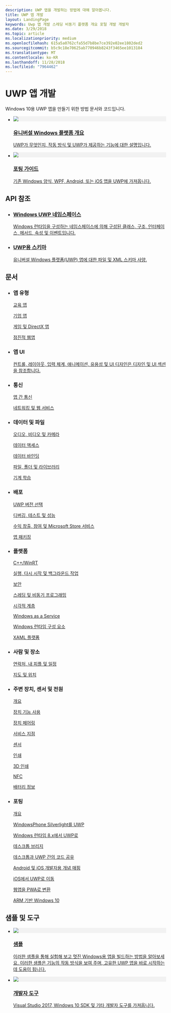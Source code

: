 ```yaml
---
description: UWP 앱을 개발하는 방법에 대해 알아봅니다.
title: UWP 앱 개발
layout: LandingPage
keywords: Uwp 앱 개발 스레딩 비동기 플랫폼 개요 포털 개발 개발자
ms.date: 3/29/2018
ms.topic: article
ms.localizationpriority: medium
ms.openlocfilehash: 615a5a0762cfa55d7b8be7ce392e02ee1802ded2
ms.sourcegitcommit: b5c9c18e70625ab770946b8243f3465ee1013184
ms.translationtype: MT
ms.contentlocale: ko-KR
ms.lasthandoff: 11/28/2018
ms.locfileid: "7964462"
---
```

<div> 
<h1>UWP 앱 개발</h1>
<p>Windows 10용 UWP 앱을 만들기 위한 방법 문서와 코드입니다. </p> 
</div>

<ul class="panelContent cardsH" style="margin-left: 1px">
    <li>
        <a href="/windows/uwp/get-started/universal-application-platform-guide" style="display:block">
        <div class="cardSize">
            <div class="cardPadding">
                <div class="card">
                    <div class="cardImageOuter">
                        <div class="cardImage" style="background-color: #f2f2f2">                 
                            <img src="http://docs.microsoft.com//media/hubs/windows/win_developer-uwp.svg" alt=" "/>
                        </div>
                    </div>
                    <div class="cardText">
                        <h3>유니버설 Windows 플랫폼 개요</h3>
                        <p>UWP가 무엇인지, 작동 방식 및 UWP가 제공하는 기능에 대한 설명입니다.</p>
                    </div>
                </div>
            </div>
        </div>
        </a>
    </li>
    <li>
        <a href="/windows/uwp/porting/index" style="display:block">
        <div class="cardSize">
            <div class="cardPadding">
                <div class="card">
                    <div class="cardImageOuter">
                        <div class="cardImage" style="background-color: #f2f2f2">                
                            <img src="http://docs.microsoft.com/media/illustrations/teams-fast-track.svg" alt=" " />
                        </div>
                    </div>                
                    <div class="cardText">
                        <h3>포팅 가이드</h3>
                        <p>기존 Windows 양식, WPF, Android, 또는 iOS 앱을 UWP에 가져옵니다. </p>
                    </div>
                </div>
            </div>
        </div>
        </a>
    </li>                 
</ul>

## <a name="api-reference"></a>API 참조

<ul class="panelContent cardsH" style="margin-left: 1px">
    <li>
        <a href="/uwp/api" style="display:block">
        <div class="cardSize">
            <div class="cardPadding">
                <div class="card">
                    <div class="cardText">
                        <h3>Windows UWP 네임스페이스</h3>
                        <p>Windows 런타임을 구성하는 네임스페이스에 의해 구성된 클래스, 구조, 인터페이스, 메서드, 속성 및 이벤트입니다.</p>
                    </div>
                </div>
            </div>
        </div>
        </a>
    </li>
    <li>
        <a href="/uwp/schemas/" style="display:block">
        <div class="cardSize">
            <div class="cardPadding">
                <div class="card">
                    <div class="cardText">
                        <h3>UWP용 스키마</h3>
                        <p>유니버설 Windows 플랫폼(UWP) 앱에 대한 파일 및 XML 스키마 사양. </p>
                    </div>
                </div>
            </div>
        </div>
        </a>
    </li>                 
</ul>

## <a name="articles"></a>문서

<ul class="panelContent cardsL" style="margin-left: 1px">
    <li>              
        <div style="display:block" class="cardSize">
            <div style="display:block" class="cardPadding">
                <div style="display:block" class="card">
                    <div style="display:block" class="cardText">
                        <h3>앱 유형</h3>
                        <p style="display: block;"><a  href="/windows/uwp/apps-for-education/">교육 앱</a></p>
                        <p style="display: block;"><a  href="/windows/uwp/enterprise/">기업 앱</a></p>
                        <p style="display: block;"><a  href="/windows/uwp/gaming/">게임 및 DirectX 앱</a></p>
                        <p style="display: block;"><a  href="/microsoft-edge/progressive-web-apps">점진적 웹앱</a></p>
                    </div>
                </div>
            </div>
        </div>        
    </li>  
    <li>
        <div style="display:block" class="cardSize">
            <div style="display:block" class="cardPadding">
                <div style="display:block" class="card">
                    <div style="display:block" class="cardText">
                        <h3>앱 UI</h3>
                        <p><a href="https://developer.microsoft.com/windows/apps/design">컨트롤, 레이아웃, 입력 체계, 애니메이션, 유용성 및 UI 디자인은 디자인 및 UI 섹션을 참조합니다.</a></p>
                    </div>
                </div>
            </div>
        </div>
    </li>       
    <li>    
        <div style="display:block" class="cardSize">
            <div style="display:block" class="cardPadding">
                <div style="display:block" class="card">
                    <div style="display:block" class="cardText">
                        <h3>통신</h3>
                        <p><a style="display:block" href="/windows/uwp/app-to-app/">앱 간 통신</a></p>
                        <p><a style="display:block" href="/windows/uwp/networking/">네트워킹 및 웹 서비스</a></p>
                    </div>
                </div>
            </div>
        </div>
    </li>
    <li>
        <div style="display:block"  class="cardSize">
            <div style="display:block"  class="cardPadding">
                <div style="display:block"  class="card">
                    <div style="display:block"  class="cardText">
                        <h3>데이터 및 파일</h3>
                        <p style="display:block"><a href="/windows/uwp/audio-video-camera/">오디오, 비디오 및 카메라</a></p>
                        <p><a href="/windows/uwp/data-access/" style="display:block" >데이터 액세스</a></p>
                        <p><a href="/windows/uwp/data-binding/"style="display:block" >데이터 바인딩</a></p>
                        <p><a href="/windows/uwp/files/" style="display:block" >파일, 폴더 및 라이브러리</a></p>
                        <p style="display:block"><a href="/windows/uwp/machine-learning/">기계 학습</a></p>
                    </div>
                </div>
            </div>
        </div>
    </li>    
    <li>              
        <div class="cardSize" style="display:block">
            <div class="cardPadding" style="display:block">
                <div class="card" style="display:block">
                    <div class="cardText" style="display:block">
                        <h3>배포</h3>
                        <p style="display:block"><a href="/windows/uwp/updates-and-versions/choose-a-uwp-version">UWP 버전 선택</a></p>
                        <p style="display:block"><a href="/windows/uwp/debug-test-perf/">디버깅, 테스트 및 성능</a></p>
                        <p style="display:block"><a href="/windows/uwp/monetize/">수익 창출, 참여 및 Microsoft Store 서비스</a></p>                        
                        <p style="display:block"><a href="/windows/uwp/packaging/">앱 패키징</a></p>
                    </div>
                </div>
            </div>
        </div>        
    </li>       
    <li>              
        <div style="display:block" class="cardSize">
            <div style="display:block" class="cardPadding">
                <div style="display:block" class="card">
                    <div style="display:block" class="cardText">
                        <h3>플랫폼</h3>
                        <p style="display:block"><a href="/windows/uwp/cpp-and-winrt-apis/">C++/WinRT</a></p>
                        <p style="display:block"><a href="/windows/uwp/launch-resume/">실행, 다시 시작 및 백그라운드 작업</a></p>
                        <p style="display:block"><a href="/windows/uwp/security/">보안</a></p>
                        <p style="display:block"><a href="/windows/uwp/threading-async/">스레딩 및 비동기 프로그래밍</a></p>
                        <p style="display:block"><a href="/windows/uwp/composition/visual-layer">시각적 계층</a></p>
                        <p style="display:block"><a href="/windows/uwp/updates-and-versions/application-development-for-windows-as-a-service">Windows as a Service</a></p>
                        <p style="display:block"><a href="/windows/uwp/winrt-components/">Windows 런타임 구성 요소</a></p>                 
                        <p style="display:block"><a href="/windows/uwp/xaml-platform/">XAML 플랫폼</a></p>                    
                    </div>
                </div>
            </div>
        </div>        
    </li>
     <li>              
        <div style="display:block" class="cardSize">
            <div style="display:block" class="cardPadding">
                <div style="display:block" class="card">
                    <div style="display:block" class="cardText">
                        <h3>사람 및 장소</h3>
                        <p style="display:block"><a href="/windows/uwp/contacts-and-calendar/">연락처, 내 피플 및 일정</a></p>
                        <p style="display:block"><a href="/windows/uwp/maps-and-location/">지도 및 위치</a></p>
                    </div>
                </div>
            </div>
        </div>        
    </li>      
     <li>              
        <div style="display:block" class="cardSize">
            <div style="display:block" class="cardPadding">
                <div style="display:block" class="card">
                    <div style="display:block" class="cardText">
                        <h3>주변 장치, 센서 및 전원</h3>
                        <p style="display:block"><a href="/windows/uwp/contacts-and-calendar/">개요</a></p>
                        <p style="display:block"><a href="/windows/uwp/devices-sensors/enable-device-capabilities">장치 기능 사용</a></p>
                        <p style="display:block"><a href="/windows/uwp/devices-sensors/pair-devices">장치 페어링</a></p>
                        <p style="display:block"><a href="/windows/uwp/devices-sensors/point-of-service">서비스 지점</a></p>
                        <p style="display:block"><a href="/windows/uwp/devices-sensors/sensors">센서</a></p>
                        <p style="display:block"><a href="/windows/uwp/devices-sensors/printing-and-scanning">인쇄</a></p>
                        <p style="display:block"><a href="/windows/uwp/devices-sensors/3d-printing">3D 인쇄</a></p>
                        <p style="display:block"><a href="/windows/uwp/devices-sensors/nfc">NFC</a></p>
                        <p style="display:block"><a href="/windows/uwp/devices-sensors/get-battery-info">배터리 정보</a></p>
                    </div>
                </div>
            </div>
        </div>        
    </li> 
     <li>              
        <div style="display:block" class="cardSize">
            <div style="display:block" class="cardPadding">
                <div style="display:block" class="card">
                    <div style="display:block" class="cardText">
                        <h3>포팅</h3>
                        <p style="display:block"><a href="/windows/uwp/porting/">개요</a></p>
                        <p style="display:block"><a href="/windows/uwp/porting/wpsl-to-uwp-root">WindowsPhone Silverlight를 UWP</a></p>
                        <p style="display:block"><a href="/windows/uwp/porting/w8x-to-uwp-root">Windows 런타임 8.x에서 UWP로</a></p>
                        <p style="display:block"><a href="/windows/uwp/porting/desktop-to-uwp-root">데스크톱 브리지</a></p>
                        <p style="display:block"><a href="/windows/uwp/porting/desktop-to-uwp-migrate">데스크톱과 UWP 간의 코드 공유</a></p>
                        <p style="display:block"><a href="/windows/uwp/porting/android-ios-uwp-map">Android 및 iOS 개발자용 개념 매핑</a></p>
                        <p style="display:block"><a href="/windows/uwp/porting/ios-to-uwp-root">iOS에서 UWP로 이동</a></p>
                        <p style="display:block"><a href="/microsoft-edge/progressive-web-apps">웹앱을 PWA로 변환</a></p>
                        <p style="display:block"><a href="/windows/uwp/porting/apps-on-arm">ARM 기반 Windows 10</a></p>
                    </div>
                </div>
            </div>
        </div>        
    </li>           
    <!-- <li>              
        <div style="display:block" class="cardSize">
            <div style="display:block" class="cardPadding">
                <div style="display:block" class="card">
                    <div style="display:block" class="cardText">
                        <h3>Processes and threading</h3>
                        <p style="display:block"><a href="/windows/uwp/launch-resume/">Launching, resuming, and background tasks</a></p>
                        <p style="display:block"><a href="/windows/uwp/threading-async/">Threading and async programming</a></p>
                    </div>
                </div>
            </div>
        </div>        
    </li>                         -->
</ul>


 ## <a name="samples-and-tools"></a>샘플 및 도구

 <ul class="panelContent cardsH" style="margin-left: 1px">
    <li>
        <a href="https://developer.microsoft.com/windows/samples">
        <div class="cardSize">
            <div class="cardPadding">
                <div class="card">
                    <div class="cardImageOuter">
                        <div class="cardImage" style="background-color: #f2f2f2">                 
                            <img src="http://docs.microsoft.com/media/illustrations/sql-database-develop.svg" alt=" "/>
                        </div>
                    </div>
                    <div class="cardText">
                        <h3>샘플</h3>
                        <p> 이러한 샘플을 통해 실험해 보고 멋진 Windows용 앱을 빌드하는 방법을 알아보세요. 이러한 샘플은 기능의 작동 방식을 보여 주며, 고유한 UWP 앱을 바로 시작하는 데 도움이 됩니다.</p>
                    </div>
                </div>
            </div>
        </div>
        </a>
    </li>
    <li>
        <a href="https://developer.microsoft.com/windows/downloads" style="display:block">
        <div class="cardSize">
            <div class="cardPadding">
                <div class="card">
                    <div class="cardImageOuter">
                        <div class="cardImage" style="background-color: #f2f2f2">                
                            <img src="http://docs.microsoft.com/media/illustrations/sql-get-started-download.svg" alt=" " />
                        </div>
                    </div>                
                    <div class="cardText">
                        <h3>개발자 도구</h3>
                        <p>Visual Studio 2017, Windows 10 SDK 및 기타 개발자 도구를 가져옵니다.</p>
                    </div>
                </div>
            </div>
        </div>
        </a>
    </li>                 
</ul>


 